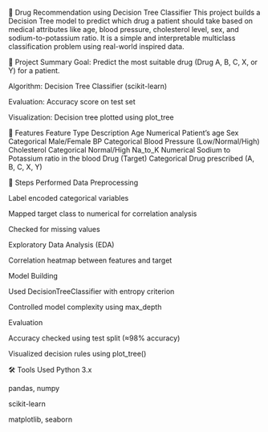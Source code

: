 💊 Drug Recommendation using Decision Tree Classifier
This project builds a Decision Tree model to predict which drug a patient should take based on medical attributes like age, blood pressure, cholesterol level, sex, and sodium-to-potassium ratio. It is a simple and interpretable multiclass classification problem using real-world inspired data.

📂 Project Summary
Goal: Predict the most suitable drug (Drug A, B, C, X, or Y) for a patient.

Algorithm: Decision Tree Classifier (scikit-learn)

Evaluation: Accuracy score on test set

Visualization: Decision tree plotted using plot_tree

🧠 Features
Feature	Type	Description
Age	Numerical	Patient’s age
Sex	Categorical	Male/Female
BP	Categorical	Blood Pressure (Low/Normal/High)
Cholesterol	Categorical	Normal/High
Na_to_K	Numerical	Sodium to Potassium ratio in the blood
Drug (Target)	Categorical	Drug prescribed (A, B, C, X, Y)

🔧 Steps Performed
Data Preprocessing

Label encoded categorical variables

Mapped target class to numerical for correlation analysis

Checked for missing values

Exploratory Data Analysis (EDA)

Correlation heatmap between features and target

Model Building

Used DecisionTreeClassifier with entropy criterion

Controlled model complexity using max_depth

Evaluation

Accuracy checked using test split (≈98% accuracy)

Visualized decision rules using plot_tree()

🛠️ Tools Used
Python 3.x

pandas, numpy

scikit-learn

matplotlib, seaborn
